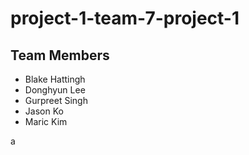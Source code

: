 # project-1-team-7-project-1
## Team Members
  - Blake Hattingh
  - Donghyun Lee
  - Gurpreet Singh
  - Jason Ko
  - Maric Kim
  
a 
